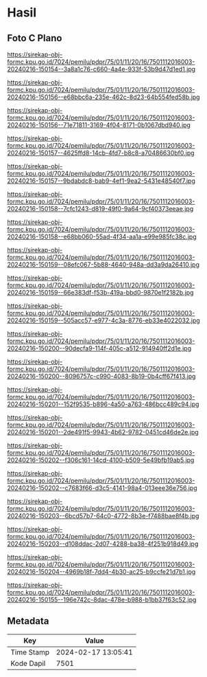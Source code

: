 # Hasil

## Foto C Plano

https://sirekap-obj-formc.kpu.go.id/7024/pemilu/pdpr/75/01/11/20/16/7501112016003-20240216-150154--3a8a1c76-c660-4a4e-933f-53b9d47d1ed1.jpg

https://sirekap-obj-formc.kpu.go.id/7024/pemilu/pdpr/75/01/11/20/16/7501112016003-20240216-150156--e68bbc6a-235e-462c-8d23-64b554fed58b.jpg

https://sirekap-obj-formc.kpu.go.id/7024/pemilu/pdpr/75/01/11/20/16/7501112016003-20240216-150156--71e71811-3169-4f04-8171-0b1067dbd940.jpg

https://sirekap-obj-formc.kpu.go.id/7024/pemilu/pdpr/75/01/11/20/16/7501112016003-20240216-150157--4625ffd8-14cb-4fd7-b8c8-a70486630bf0.jpg

https://sirekap-obj-formc.kpu.go.id/7024/pemilu/pdpr/75/01/11/20/16/7501112016003-20240216-150157--9bdabdc8-bab9-4ef1-9ea2-5431e48540f7.jpg

https://sirekap-obj-formc.kpu.go.id/7024/pemilu/pdpr/75/01/11/20/16/7501112016003-20240216-150158--7cfc1243-d819-49f0-9a64-9cf40373eeae.jpg

https://sirekap-obj-formc.kpu.go.id/7024/pemilu/pdpr/75/01/11/20/16/7501112016003-20240216-150158--e68bb060-55ad-4f34-aa1a-e99e985fc38c.jpg

https://sirekap-obj-formc.kpu.go.id/7024/pemilu/pdpr/75/01/11/20/16/7501112016003-20240216-150159--08efc067-5b88-4640-948a-dd3a9da26410.jpg

https://sirekap-obj-formc.kpu.go.id/7024/pemilu/pdpr/75/01/11/20/16/7501112016003-20240216-150159--66e383df-f53b-419a-bbd0-9870e1f2182b.jpg

https://sirekap-obj-formc.kpu.go.id/7024/pemilu/pdpr/75/01/11/20/16/7501112016003-20240216-150159--505acc57-e977-4c3a-8776-eb33e4022032.jpg

https://sirekap-obj-formc.kpu.go.id/7024/pemilu/pdpr/75/01/11/20/16/7501112016003-20240216-150200--90decfa9-114f-405c-a512-914940ff2d1e.jpg

https://sirekap-obj-formc.kpu.go.id/7024/pemilu/pdpr/75/01/11/20/16/7501112016003-20240216-150200--8096757c-c990-4083-8b19-0b4cff67f413.jpg

https://sirekap-obj-formc.kpu.go.id/7024/pemilu/pdpr/75/01/11/20/16/7501112016003-20240216-150201--152f9535-b896-4a50-a763-486bcc489c94.jpg

https://sirekap-obj-formc.kpu.go.id/7024/pemilu/pdpr/75/01/11/20/16/7501112016003-20240216-150201--2de491f5-9943-4b62-9782-0451cd46de2e.jpg

https://sirekap-obj-formc.kpu.go.id/7024/pemilu/pdpr/75/01/11/20/16/7501112016003-20240216-150202--f306c161-14cd-4100-b509-5e49bfb19ab5.jpg

https://sirekap-obj-formc.kpu.go.id/7024/pemilu/pdpr/75/01/11/20/16/7501112016003-20240216-150202--c7683f66-d3c5-4141-98a4-013eee36e756.jpg

https://sirekap-obj-formc.kpu.go.id/7024/pemilu/pdpr/75/01/11/20/16/7501112016003-20240216-150203--6bcd57b7-64c0-4772-8b3e-f7488bae8f4b.jpg

https://sirekap-obj-formc.kpu.go.id/7024/pemilu/pdpr/75/01/11/20/16/7501112016003-20240216-150203--d108ddac-2d07-4288-ba38-4f251b918d49.jpg

https://sirekap-obj-formc.kpu.go.id/7024/pemilu/pdpr/75/01/11/20/16/7501112016003-20240216-150204--4969b18f-7dd4-4b30-ac25-b9ccfe21d7b1.jpg

https://sirekap-obj-formc.kpu.go.id/7024/pemilu/pdpr/75/01/11/20/16/7501112016003-20240216-150155--196e742c-8dac-478e-b988-b1bb37f63c52.jpg


## Metadata

| Key        | Value               |
| ---------- | ------------------- |
| Time Stamp | 2024-02-17 13:05:41 |
| Kode Dapil | 7501                |



